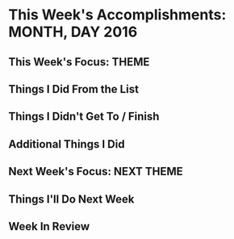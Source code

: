 
# This Week's Accomplishments: **MONTH, DAY** 2016

## This Week's Focus: **THEME**

## Things I Did From the List

## Things I Didn't Get To / Finish

## Additional Things I Did

## Next Week's Focus: **NEXT THEME**

## Things I'll Do Next Week

## Week In Review
